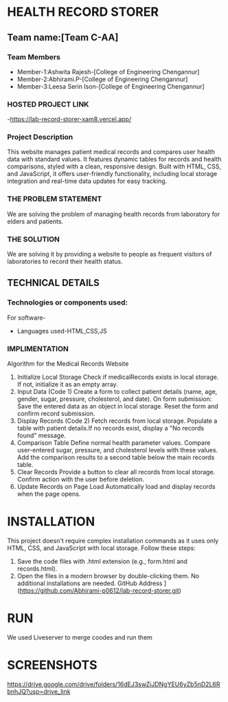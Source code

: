 # HEALTH RECORD STORER

## Team name:[Team C-AA]

### Team Members
* Member-1:Ashwita Rajesh-[College of Engineering Chengannur]
* Member-2:Abhirami.P-[College of Engineering Chengannur]
* Member-3:Leesa Serin Ison-[College of Engineering Chengannur]
  
### HOSTED PROJECT LINK
-https://lab-record-storer-xam8.vercel.app/

### Project Description

This website manages patient medical records and compares user health data with standard values. It features dynamic tables for records and health comparisons, styled with a clean, responsive design. Built with HTML, CSS, and JavaScript, it offers user-friendly functionality, including local storage integration and real-time data updates for easy tracking.

### THE PROBLEM STATEMENT

We are solving the problem of managing health records from laboratory for elders and patients.

### THE SOLUTION

We are solving it by providing a website to people as frequent visitors of laboratories to record their health status.

## TECHNICAL DETAILS

### Technologies or components used:
For software-
   * Languages used-HTML,CSS,JS
     
### IMPLIMENTATION

Algorithm for the Medical Records Website

1. Initialize Local Storage
Check if medicalRecords exists in local storage.
If not, initialize it as an empty array.
2. Input Data (Code 1)
Create a form to collect patient details (name, age, gender, sugar, pressure, cholesterol, and date).
On form submission:
Save the entered data as an object in local storage.
Reset the form and confirm record submission.
3. Display Records (Code 2)
Fetch records from local storage.
Populate a table with patient details.If no records exist, display a "No records found" message.
4. Comparison Table
Define normal health parameter values.
Compare user-entered sugar, pressure, and cholesterol levels with these values.
Add the comparison results to a second table below the main records table.
5. Clear Records
Provide a button to clear all records from local storage.
Confirm action with the user before deletion.
6. Update Records on Page Load
Automatically load and display records when the page opens.

# INSTALLATION
This project doesn't require complex installation commands as it uses only HTML, CSS, and JavaScript with local storage. Follow these steps:

1. Save the code files with .html extension (e.g., form.html and records.html).
2. Open the files in a modern browser by double-clicking them.
No additional installations are needed.
   GitHub Address
](https://github.com/Abhirami-p0612/lab-record-storer.git)

# RUN
We used Liveserver to merge coodes and run them

# SCREENSHOTS

https://drive.google.com/drive/folders/16dEJ3swZiJDNgYEU6yZb5nD2L6RbnhJQ?usp=drive_link





